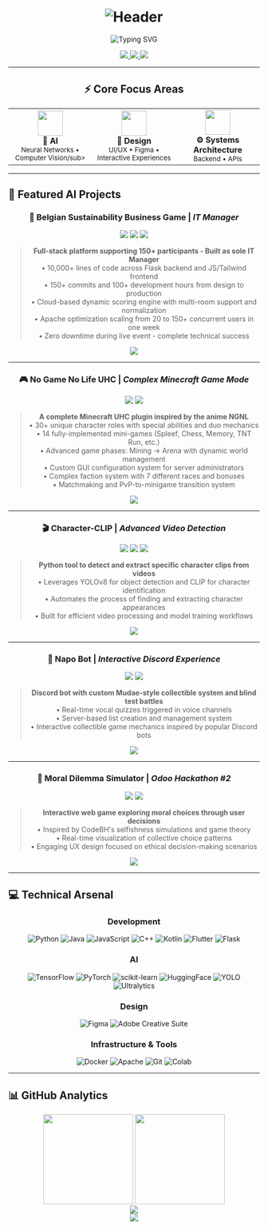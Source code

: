 <div align="center">
  
# ![Header](https://capsule-render.vercel.app/api?type=waving&color=gradient&customColorList=12,14,16,17,19&height=300&section=header&text=Nicolas%20Lasch&fontSize=90&fontColor=fff&animation=fadeIn&fontAlignY=45&desc=AI%20•%20Creativity%20•%20Design&descAlignY=65&descSize=20)

<p align="center">
  <img src="https://readme-typing-svg.herokuapp.com?font=Fira+Code&weight=600&size=22&pause=1000&color=00D9FF&center=true&vCenter=true&width=700&lines=Building+AI+%26+Beautiful+Interfaces;3rd+Year+CS+%40+UCLouvain+(EPL);" alt="Typing SVG" />
</p>

<p align="center">
  <a href="https://github.com/NicolasLasch">
    <img src="https://img.shields.io/badge/GitHub-000?style=for-the-badge&logo=github&logoColor=white" />
  </a>
  <a href="https://www.linkedin.com/in/nicolas-lasch">
    <img src="https://img.shields.io/badge/LinkedIn-0077B5?style=for-the-badge&logo=linkedin&logoColor=white" />
  </a>
  <a href="mailto:nicolas.lasch@gmail.com">
    <img src="https://img.shields.io/badge/Email-D14836?style=for-the-badge&logo=gmail&logoColor=white" />
  </a>
</p>

</div>

---

<div align="center">
  
## ⚡ Core Focus Areas

<table>
  <tr>
    <td align="center" width="33%">
      <img src="https://img.icons8.com/nolan/64/artificial-intelligence.png" width="50"/><br/>
      <b>🧠 AI</b><br/>
      <sub>Neural Networks • Computer Vision/sub>
    </td>
    <td align="center" width="33%">
      <img src="https://img.icons8.com/nolan/64/design.png" width="50"/><br/>
      <b>🎨 Design</b><br/>
      <sub>UI/UX • Figma • Interactive Experiences</sub>
    </td>
    <td align="center" width="33%">
      <img src="https://img.icons8.com/nolan/64/code.png" width="50"/><br/>
      <b>⚙️ Systems Architecture</b><br/>
      <sub>Backend • APIs</sub>
    </td>
  </tr>
</table>

</div>

---

## 🚀 Featured AI Projects

<div align="center">


### 💼 **Belgian Sustainability Business Game** | _IT Manager_
<img src="https://img.shields.io/badge/STATUS-DEPLOYED-00D9FF?style=flat-square&labelColor=000" /> <img src="https://img.shields.io/badge/Scale-150+%20Users-FF6B6B?style=flat-square&labelColor=000" /> <img src="https://img.shields.io/badge/Tech-Flask%20•%20JS%20•%20Tailwind-4ECDC4?style=flat-square&labelColor=000" />

> **Full-stack platform supporting 150+ participants - Built as sole IT Manager**  
> • 10,000+ lines of code across Flask backend and JS/Tailwind frontend  
> • 150+ commits and 100+ development hours from design to production  
> • Cloud-based dynamic scoring engine with multi-room support and normalization  
> • Apache optimization scaling from 20 to 150+ concurrent users in one week  
> • Zero downtime during live event - complete technical success  

<img src="https://img.shields.io/badge/Private%20Project-333?style=for-the-badge" />

---

### 🎮 **No Game No Life UHC** | _Complex Minecraft Game Mode_
<img src="https://img.shields.io/badge/STATUS-ACTIVE%20DEVELOPMENT-00D9FF?style=flat-square&labelColor=000" /> <img src="https://img.shields.io/badge/Tech-Java%20•%20Spigot%20•%20Bukkit-4ECDC4?style=flat-square&labelColor=000" />

> **A complete Minecraft UHC plugin inspired by the anime NGNL**<br>
> • 30+ unique character roles with special abilities and duo mechanics<br>
> • 14 fully-implemented mini-games (Spleef, Chess, Memory, TNT Run, etc.)<br>
> • Advanced game phases: Mining → Arena with dynamic world management<br>
> • Custom GUI configuration system for server administrators<br>
> • Complex faction system with 7 different races and bonuses<br>
> • Matchmaking and PvP-to-minigame transition system<br>

<img src="https://img.shields.io/badge/Private%20Project-333?style=for-the-badge" />

---

### 🎬 **Character-CLIP** | _Advanced Video Detection_
<img src="https://img.shields.io/badge/STATUS-COMPLETE-00D9FF?style=flat-square&labelColor=000" /> <img src="https://img.shields.io/badge/AI-Computer%20Vision-FF6B6B?style=flat-square&labelColor=000" /> <img src="https://img.shields.io/badge/Tech-YOLOv8%20•%20CLIP-4ECDC4?style=flat-square&labelColor=000" />

> **Python tool to detect and extract specific character clips from videos**  
> • Leverages YOLOv8 for object detection and CLIP for character identification  
> • Automates the process of finding and extracting character appearances  
> • Built for efficient video processing and model training workflows  

<a href="https://github.com/NicolasLasch/Character-Clips">
  <img src="https://img.shields.io/badge/View%20Project-000?style=for-the-badge&logo=github&logoColor=white" />
</a>

---

### 🤖 **Napo Bot** | _Interactive Discord Experience_
<img src="https://img.shields.io/badge/STATUS-IN%20STANDBY-FFD93D?style=flat-square&labelColor=000" /> <img src="https://img.shields.io/badge/Tech-Python%20•%20Discord%20API-4ECDC4?style=flat-square&labelColor=000" />

> **Discord bot with custom Mudae-style collectible system and blind test battles**  
> • Real-time vocal quizzes triggered in voice channels  
> • Server-based list creation and management system  
> • Interactive collectible game mechanics inspired by popular Discord bots  

<a href="https://github.com/NicolasLasch/Napo-bot">
  <img src="https://img.shields.io/badge/View%20Project-000?style=for-the-badge&logo=github&logoColor=white" />
</a>

---

### 🧪 **Moral Dilemma Simulator** | _Odoo Hackathon #2_
<img src="https://img.shields.io/badge/STATUS-COMPLETE-00D9FF?style=flat-square&labelColor=000" /> <img src="https://img.shields.io/badge/Tech-JavaScript%20•%20UX%20Design-4ECDC4?style=flat-square&labelColor=000" />

> **Interactive web game exploring moral choices through user decisions**  
> • Inspired by CodeBH's selfishness simulations and game theory  
> • Real-time visualization of collective choice patterns  
> • Engaging UX design focused on ethical decision-making scenarios  

<a href="https://github.com/Odoo-Hackathons-Macos-Linux/hackathon-4.2">
  <img src="https://img.shields.io/badge/View%20Project-000?style=for-the-badge&logo=github&logoColor=white" />
</a>

</div>

---

## 💻 Technical Arsenal

<div align="center">

### **Development**
![Python](https://img.shields.io/badge/Python-3776AB?style=for-the-badge&logo=python&logoColor=white)
![Java](https://img.shields.io/badge/Java-ED8B00?style=for-the-badge&logo=openjdk&logoColor=white)
![JavaScript](https://img.shields.io/badge/JavaScript-F7DF1E?style=for-the-badge&logo=javascript&logoColor=black)
![C++](https://img.shields.io/badge/C++-00599C?style=for-the-badge&logo=c%2B%2B&logoColor=white)
![Kotlin](https://img.shields.io/badge/Kotlin-7F52FF?style=for-the-badge&logo=kotlin&logoColor=white)
![Flutter](https://img.shields.io/badge/Flutter-02569B?style=for-the-badge&logo=flutter&logoColor=white)
![Flask](https://img.shields.io/badge/Flask-000000?style=for-the-badge&logo=flask&logoColor=white)

### **AI**
![TensorFlow](https://img.shields.io/badge/TensorFlow-FF6F00?style=for-the-badge&logo=tensorflow&logoColor=white)
![PyTorch](https://img.shields.io/badge/PyTorch-EE4C2C?style=for-the-badge&logo=pytorch&logoColor=white)
![scikit-learn](https://img.shields.io/badge/scikit--learn-F7931E?style=for-the-badge&logo=scikit-learn&logoColor=white)
![HuggingFace](https://img.shields.io/badge/Hugging%20Face-FFD21E?style=for-the-badge&logo=huggingface&logoColor=black)
![YOLO](https://img.shields.io/badge/YOLO-00FFFF?style=for-the-badge&logo=yolo&logoColor=black)
![Ultralytics](https://img.shields.io/badge/Ultralytics-071D49?style=for-the-badge&logoColor=white)

### **Design**
![Figma](https://img.shields.io/badge/Figma-F24E1E?style=for-the-badge&logo=figma&logoColor=white)
![Adobe Creative Suite](https://img.shields.io/badge/Adobe%20Creative%20Suite-FF0000?style=for-the-badge&logo=adobe&logoColor=white)

### **Infrastructure & Tools**
![Docker](https://img.shields.io/badge/Docker-2496ED?style=for-the-badge&logo=docker&logoColor=white)
![Apache](https://img.shields.io/badge/Apache-D22128?style=for-the-badge&logo=apache&logoColor=white)
![Git](https://img.shields.io/badge/Git-F05032?style=for-the-badge&logo=git&logoColor=white)
![Colab](https://img.shields.io/badge/Google%20Colab-F9AB00?style=for-the-badge&logo=googlecolab&logoColor=white)

</div>

---

## 📊 GitHub Analytics

<div align="center">
  <img height="180em" src="https://github-readme-stats.vercel.app/api?username=NicolasLasch&show_icons=true&theme=radical&include_all_commits=true&count_private=true&hide_border=true&bg_color=0d1117&title_color=00D9FF&icon_color=00D9FF"/>
  <img height="180em" src="https://github-readme-stats.vercel.app/api/top-langs/?username=NicolasLasch&layout=compact&langs_count=8&theme=radical&hide_border=true&bg_color=0d1117&title_color=00D9FF"/>
</div>

<div align="center">
  <img src="https://github-readme-streak-stats.herokuapp.com/?user=NicolasLasch&theme=radical&hide_border=true&background=0d1117&stroke=00D9FF&ring=00D9FF&fire=FF6B6B&currStreakLabel=00D9FF" />
</div>

<div align="center">
  
<img src="https://capsule-render.vercel.app/api?type=waving&color=gradient&customColorList=12,14,16,17,19&height=200&section=footer&animation=fadeIn" />

</div>
